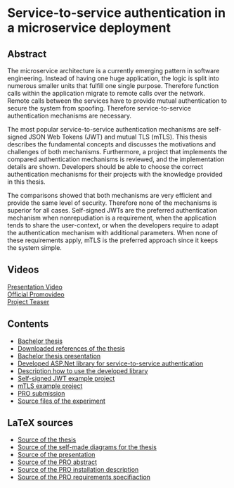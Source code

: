# Service-to-service authentication in a microservice deployment 

## Abstract
The microservice architecture is a currently emerging pattern in software engineering.
Instead of having one huge application, the logic is split into numerous smaller units that fulfill one single purpose.
Therefore function calls within the application migrate to remote calls over the network.
Remote calls between the services have to provide mutual authentication to secure the system from spoofing.
Therefore service-to-service authentication mechanisms are necessary.  

The most popular service-to-service authentication mechanisms are self-signed JSON Web Tokens (JWT) and mutual TLS (mTLS).
This thesis describes the fundamental concepts and discusses the motivations and challenges of both mechanisms.
Furthermore, a project that implements the compared authentication mechanisms is reviewed, and the implementation details are shown.
Developers should be able to choose the correct authentication mechanisms for their projects with the knowledge provided in this thesis.  

The comparisons showed that both mechanisms are very efficient and provide the same level of security.
Therefore none of the mechanisms is superior for all cases.
Self-signed JWTs are the preferred authentication mechanism when nonrepudiation is a requirement, when the application tends to share the user-context, or when the developers require to adapt the authentication mechanism with additional parameters.
When none of these requirements apply, mTLS is the preferred approach since it keeps the system simple.

## Videos
[Presentation Video](https://filebox.fhooecloud.at/index.php/s/dd2rB84fWPjYeJ9)  
[Official Promovideo](https://drive.google.com/file/d/1kwnXZHeul1EyKZvslPQLISg2FJRT6bwO/view?usp=sharing)  
[Project Teaser](https://filebox.fhooecloud.at/index.php/s/DqLwGTbncibgM3n)  

## Contents
- [Bachelor thesis](Thesis/BA_Thesis_Ellmer.pdf)
- [Downloaded references of the thesis](Thesis/references)
- [Bachelor thesis presentation](Presentation/BA_Presentation_Ellmer.pdf)
- [Developed ASP.Net library for service-to-service authentication](Implementation/MutualAuthenticationLibrary)
- [Description how to use the developed library](Implementation/Installationsbeschreibung.pdf)
- [Self-signed JWT example project](Implementation/JWT)
- [mTLS example project](Implementation/mTLS)
- [PRO submission](PRO)
- [Source files of the experiment](Experiment)

## LaTeX sources
- [Source of the thesis](Thesis/thesis-src)
- [Source of the self-made diagrams for the thesis](Thesis/diagrams-src)
- [Source of the presentation](Presentation/src)
- [Source of the PRO abstract](PRO/src-abstract)
- [Source of the PRO installation description](PRO/src-installationsbeschreibung)
- [Source of the PRO requirements specifiaction](PRO/src-requirements-specification)
